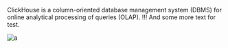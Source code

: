 ClickHouse is a column-oriented database management system (DBMS) for online analytical processing of queries (OLAP). !!! And some more text for test.

![a](images/aaa.gif)